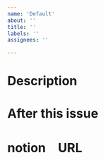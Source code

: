 ```yaml
---
name: 'Default'
about: '' 
title: ''
labels: ''
assignees: ''

---
```


# Description


# After this issue


# notion　URL


